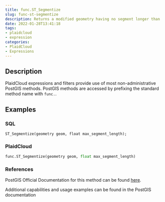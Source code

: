 ```yaml
---
title: func.ST_Segmentize
slug: func-st-segmentize
description: Returns a modified geometry having no segment longer than the given max_segment_length
date: 2022-01-28T13:41:18
tags:
- plaidcloud
- expression
categories:
- PlaidCloud
- Expressions
---
```



## Description


PlaidCloud expressions and filters provide use of most non-administrative PostGIS methods. PostGIS methods are accessed by prefixing the standard method name with `func.`.



## Examples


### SQL



```
ST_Segmentize(geometry geom, float max_segment_length);
```


### PlaidCloud



```python
func.ST_Segmentize(geometry geom, float max_segment_length)
```


### References


PostGIS Official Documentation for this method can be found [here](https://postgis.net/docs/manual-3.1/ST_Segmentize.html).



Additional capabilities and usage examples can be found in the PostGIS documentation

